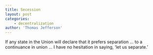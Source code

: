 ```yaml
---
title: Secession
layout: post
categories:
    - decentralization
author: 'Thomas Jefferson'
---
```


If any state in the Union will declare that it prefers separation … to a continuance in union … I have no hesitation in saying, ‘let us separate.’